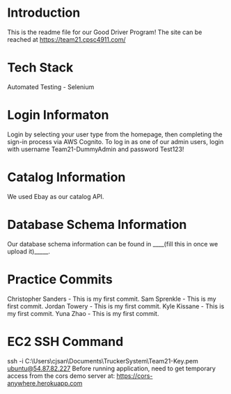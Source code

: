 # Introduction 
This is the readme file for our Good Driver Program! The site can be reached at https://team21.cpsc4911.com/

# Tech Stack
Automated Testing - Selenium

# Login Informaton
Login by selecting your user type from the homepage, then completing the sign-in process via AWS Cognito.  To log in as one of 
our admin users, login with username Team21-DummyAdmin and password Test123!

# Catalog Information
We used Ebay as our catalog API.

# Database Schema Information
Our database schema information can be found in ____(fill this in once we upload it)_____.

# Practice Commits
Christopher Sanders - This is my first commit.
Sam Sprenkle - This is my first commit.
Jordan Towery - This is my first commit.
Kyle Kissane - This is my first commit.
Yuna Zhao - This is my first commit. 

# EC2 SSH Command
ssh -i C:\Users\cjsan\Documents\TruckerSystem\Team21-Key.pem ubuntu@54.87.82.227
Before running application, need to get temporary access from the cors demo server at:
        https://cors-anywhere.herokuapp.com